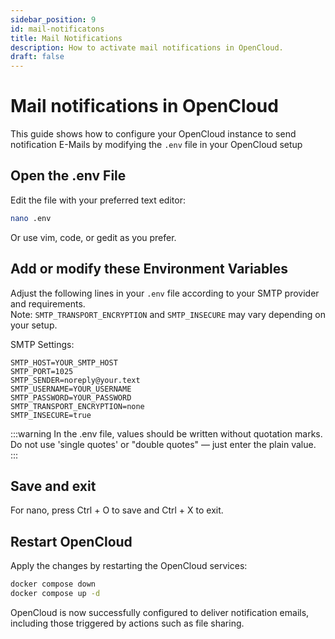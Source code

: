 ```yaml
---
sidebar_position: 9
id: mail-notificatons
title: Mail Notifications
description: How to activate mail notifications in OpenCloud.
draft: false
---
```


# Mail notifications in OpenCloud

This guide shows how to configure your OpenCloud instance to send notification E-Mails by modifying the `.env` file in your OpenCloud setup

## Open the .env File

Edit the file with your preferred text editor:

```bash
nano .env
```

Or use vim, code, or gedit as you prefer.

## Add or modify these Environment Variables

Adjust the following lines in your `.env` file according to your SMTP provider and requirements.  
Note: `SMTP_TRANSPORT_ENCRYPTION` and `SMTP_INSECURE` may vary depending on your setup.

SMTP Settings:

```env
SMTP_HOST=YOUR_SMTP_HOST
SMTP_PORT=1025
SMTP_SENDER=noreply@your.text
SMTP_USERNAME=YOUR_USERNAME
SMTP_PASSWORD=YOUR_PASSWORD
SMTP_TRANSPORT_ENCRYPTION=none
SMTP_INSECURE=true
```

:::warning
In the .env file, values should be written without quotation marks. Do not use 'single quotes' or "double quotes" — just enter the plain value.
:::

## Save and exit

For nano, press Ctrl + O to save and Ctrl + X to exit.

## Restart OpenCloud

Apply the changes by restarting the OpenCloud services:

```bash
docker compose down
docker compose up -d
```

OpenCloud is now successfully configured to deliver notification emails, including those triggered by actions such as file sharing.
